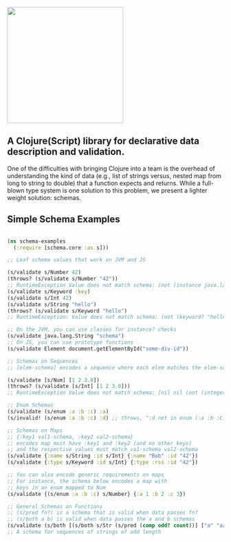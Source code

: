 <img src="https://raw.github.com/wiki/prismatic/schema/images/logo.png" width="270" />

A Clojure(Script) library for declarative data description and validation.
--

One of the difficulties with bringing Clojure into a team is the overhead of understanding the kind of data (e.g., list of strings versus, nested map from long to string to double) that a function expects and returns. While a full-blown type system is one solution to this problem, we present a lighter weight solution: schemas. 

## Simple Schema Examples



```clojure

(ns schema-examples
  (:require [schema.core :as s]))

;; Leaf schema values that work on JVM and JS

(s/validate s/Number 42)  
(throws? (s/validate s/Number "42"))
;; RuntimeException Value does not match schema: (not (instance java.lang.Number "42")) 
(s/validate s/Keyword :key) 
(s/validate s/Int 42) 
(s/validate s/String "hello")
(throws? (s/validate s/Keyword "hello")
;; RuntimeException: Value does not match schema: (not (keyword? "hello"))

;; On the JVM, you can use classes for instance? checks
(s/validate java.lang.String "schema")
;; On JS, you can use prototype functions 
(s/validate Element document.getElementById("some-div-id"))

;; Schemas on Sequences
;; [elem-schema] encodes a sequence where each elem matches the elem-schema

(s/validate [s/Num] [1 2 3.0])
(throws? (s/validate [s/Int] [1 2 3.0]))
;; RuntimeException Value does not match schema: [nil nil (not (integer? 3.0))]

;; Enum Schemas 
(s/validate (s/enum :a :b :c) :a)
(s/invalid! (s/enum :a :b :c) :d) ;; throws, ":d not in enum (:a :b :C)"

;; Schemas on Maps
;; {:key1 val1-schema, :key2 val2-schema}
;; encodes map must have :key1 and :key2 (and no other keys)
;; and the respective values must match va1-schema val2-schema
(s/validate {:name s/String :id s/Int} {:name "Bob" :id "42"})
(s/validate {:type s/Keyword :id s/Int} {:type :rss :id "42"})

;; You can also encode generic requirements on maps
;; For instance, the schema below encodes a map with
;; keys in an enum mapped to Num
(s/validate {(s/enum :a :b :c) s/Number} {:a 1 :b 2 :c 3})

;; General Schemas on Functions
;; (s/pred fn?) is a schema that is valid when data passes fn?
;; (s/both a b) is valid when data passes the a and b schemas
(s/validate (s/both [(s/both s/Str (s/pred (comp odd? count))] ["a" "aaa" "aaaaa"])
;; A schema for sequences of strings of odd length
```

